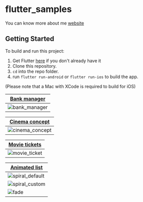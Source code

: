 # flutter_samples

You can know more about me [website](https://oscarviana20.github.io/)

## Getting Started
To build and run this project:

1. Get Flutter [here](https://flutter.dev) if you don't already have it
2. Clone this repository.
3. `cd` into the repo folder.
4. run `flutter run-android` or `flutter run-ios` to build the app.

(Please note that a Mac with XCode is required to build for iOS)

|   [**Bank manager**](https://github.com/OscarViana20/flutter_samples/tree/main/lib/src/dribbble_sample/bank_manager)  |
|------------|
|  ![bank_manager](https://github.com/user-attachments/assets/24cbed29-657f-4a30-ab61-44e46653a0db)  |

|   [**Cinema concept**](https://github.com/OscarViana20/flutter_samples/tree/main/lib/src/dribbble_sample/cinema_concept)  |
|------------|
|  ![cinema_concept](https://github.com/user-attachments/assets/e6259d6d-934c-4e2d-978c-2f9640e18705)  |

|   [**Movie tickets**](https://github.com/OscarViana20/flutter_samples/tree/main/lib/src/dribbble_sample/movie_tickets)  |
|------------|
|  ![movie_ticket](https://github.com/user-attachments/assets/d37b2f62-9cbb-4303-b7cf-2b74a0fdaee5)  |

|   [**Animated list**](https://github.com/OscarViana20/flutter_samples/tree/main/lib/src/app_challenge/animated_list)  |
|------------|
|  ![spiral_default](https://github.com/user-attachments/assets/be04e034-73e6-4197-8941-de9046253207)  |
|  ![spiral_custom](https://github.com/user-attachments/assets/6bafdc80-7c05-4f8a-b27f-82bc5102bf9d)  |
|  ![fade](https://github.com/user-attachments/assets/8fa48275-7343-4e15-881d-063f7fc33a12)  |
